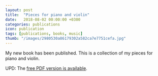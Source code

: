 ```yaml
---
layout: post
title:  "Pieces for piano and violin"
date:   2018-08-02 00:00:00 +0300
categories: publications
icon: publication
tags: [publications, books, music]
thumb: "/images/2980530a86179302a582ca7e7751cefa.jpg"
---
```


My new book has been published. This is a collection of my pieces for piano and violin.

<div id='vk_post_139811689_1004'></div>
<script src='https://vk.com/js/api/openapi.js?158'></script>
<script>
    VK.Widgets.Post('vk_post_139811689_1004', 139811689, 1004, 'EJTRtnyrbetPKewS3KN3PGp0-S7p');
</script>

UPD: The <a href='/other/free-pdf-versions-of-my-books'>free PDF version is available</a>.

